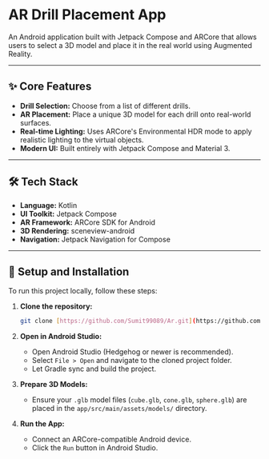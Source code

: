 # AR Drill Placement App

An Android application built with Jetpack Compose and ARCore that allows users to select a 3D model and place it in the real world using Augmented Reality.

---

## ✨ Core Features

* **Drill Selection:** Choose from a list of different drills.
* **AR Placement:** Place a unique 3D model for each drill onto real-world surfaces.
* **Real-time Lighting:** Uses ARCore's Environmental HDR mode to apply realistic lighting to the virtual objects.
* **Modern UI:** Built entirely with Jetpack Compose and Material 3.

---

## 🛠 Tech Stack

* **Language:** Kotlin
* **UI Toolkit:** Jetpack Compose
* **AR Framework:** ARCore SDK for Android
* **3D Rendering:** sceneview-android
* **Navigation:** Jetpack Navigation for Compose

---

## 🚀 Setup and Installation

To run this project locally, follow these steps:

1.  **Clone the repository:**
    ```bash
    git clone [https://github.com/Sumit99089/Ar.git](https://github.com/Sumit99089/Ar.git)
    ```

2.  **Open in Android Studio:**
    * Open Android Studio (Hedgehog or newer is recommended).
    * Select `File > Open` and navigate to the cloned project folder.
    * Let Gradle sync and build the project.

3.  **Prepare 3D Models:**
    * Ensure your `.glb` model files (`cube.glb`, `cone.glb`, `sphere.glb`) are placed in the `app/src/main/assets/models/` directory.

4.  **Run the App:**
    * Connect an ARCore-compatible Android device.
    * Click the `Run` button in Android Studio.
